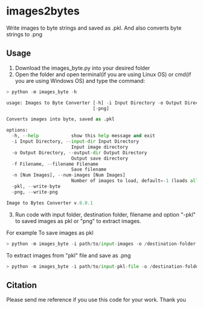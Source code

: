 # images2bytes
Write images to byte strings and saved as .pkl. And also converts byte strings to .png

## Usage
1. Download the images_byte.py into your desired folder
2. Open the folder and open terminal(if you are using Linux OS) or cmd(if you are using Windows OS) and type the command:

```python
> python -m images_byte -h

usage: Images to Byte Converter [-h] -i Input Directory -o Output Directory -f Filename [-n [Num Images]] [-pkl]
                                [-png]

Converts images into byte, saved as .pkl

options:
  -h, --help            show this help message and exit
  -i Input Directory, --input-dir Input Directory
                        Input image directory
  -o Output Directory, --output-dir Output Directory
                        Output save directory
  -f Filename, --filename Filename
                        Save filename
  -n [Num Images], --num-images [Num Images]
                        Number of images to load, default=-1 (loads all images)
  -pkl, --write-byte
  -png, --write-png

Image to Bytes Converter v.0.0.1
```

3. Run code with input folder, destination folder, filename and option "-pkl" to saved images as pkl or "png" to extract images.

For example
To save images as pkl
```python
> python -m images_byte -i path/to/input-images -o /destination-folder -f output-filename -pkl
```

To extract images from "pkl" file and save as .png
```python
> python -m images_byte -i path/to/input-pkl-file -o /destination-folder -f output-filename -png
```

## Citation
Please send me reference if you use this code for your work. Thank you
